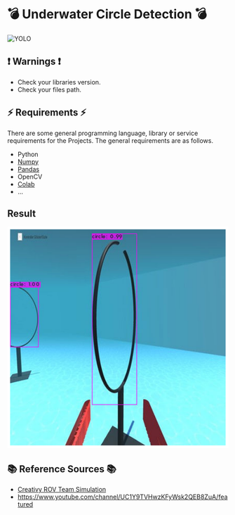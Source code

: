 # 💣 Underwater Circle Detection  💣

![YOLO](https://pjreddie.com/media/image/yologo_2.png)

## ❗ Warnings ❗

  * Check your libraries version.
  * Check your files path.

## ⚡ Requirements ⚡

There are some general programming language, library or service requirements for the Projects. The general requirements are as follows.
 * Python
 * [Numpy](https://medium.com/@baytop.alicenk/numpy-%C3%B6%C4%9Frenmek-0-d7b35876adfe)
 * [Pandas](https://medium.com/@baytop.alicenk/pandas-%C3%B6%C4%9Frenmek-0-64ad05faf8e8)
 * OpenCV
 * [Colab](https://medium.com/developer-student-clubs-altinbas/colab-guide-for-beginners-394f66b59d20)
 * ...

## Result

 ![result](https://github.com/alicenkbaytop/yolov4-tiny-underwater-circle-detection/blob/main/output/output1.png?raw=true)
 
## 📚 Reference Sources 📚

 * [Creativy ROV Team Simulation](https://drive.google.com/file/d/1Z40BsEu26eAOSFOosafpFV4B2GXjeN63/view)
 * https://www.youtube.com/channel/UC1Y9TVHwzKFyWsk2QEB8ZuA/featured
